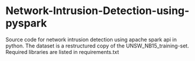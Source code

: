 # Network-Intrusion-Detection-using-pyspark
Source code for network intrusion detection using apache spark api in  python.
The dataset is a restructured copy of the UNSW_NB15_training-set.
Required libraries are listed in requirements.txt
